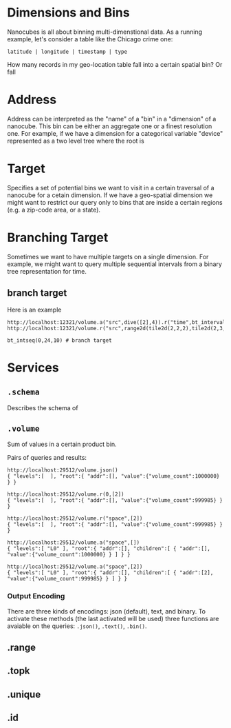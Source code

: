 # Dimensions and Bins

Nanocubes is all about binning multi-dimenstional data. As a running
example, let's consider a table like the Chicago crime one:

    latitude | longitude | timestamp | type

How many records in my geo-location table fall into a certain spatial
bin? Or fall

# Address

Address can be interpreted as the "name" of a "bin" in a "dimension"
of a nanocube. This bin can be either an aggregate one or a finest
resolution one. For example, if we have a dimension for a categorical
variable "device" represented as a two level tree where the root is

# Target

Specifies a set of potential bins we want to visit in a certain
traversal of a nanocube for a cetain dimension. If we have a
geo-spatial dimension we might want to restrict our query only to bins
that are inside a certain regions (e.g. a zip-code area, or a state).

# Branching Target

Sometimes we want to have multiple targets on a single dimension. For
example, we might want to query multiple sequential intervals from a
binary tree representation for time.

## branch target

Here is an example

    http://localhost:12321/volume.a("src",dive([2],4)).r("time",bt_interval_sequence(19780,10,10))
    http://localhost:12321/volume.r("src",range2d(tile2d(2,2,2),tile2d(2,3,2))).r("time",bt_interval_sequence(19780,1,101))

    bt_intseq(0,24,10) # branch target

# Services

## `.schema`

Describes the schema of 

## `.volume`

Sum of values in a certain product bin.

Pairs of queries and results:

    http://localhost:29512/volume.json()
    { "levels":[  ], "root":{ "addr":[], "value":{"volume_count":1000000} } }

    http://localhost:29512/volume.r(0,[2])
    { "levels":[  ], "root":{ "addr":[], "value":{"volume_count":999985} } }

    http://localhost:29512/volume.r("space",[2])
    { "levels":[  ], "root":{ "addr":[], "value":{"volume_count":999985} } }

    http://localhost:29512/volume.a("space",[])
    { "levels":[ "L0" ], "root":{ "addr":[], "children":[ { "addr":[], "value":{"volume_count":1000000} } ] } }

    http://localhost:29512/volume.a("space",[2])
    { "levels":[ "L0" ], "root":{ "addr":[], "children":[ { "addr":[2], "value":{"volume_count":999985} } ] } }


### Output Encoding

There are three kinds of encodings: json (default), text, and
binary. To activate these methods (the last activated will be used)
three functions are avaiable on the queries: `.json()`, `.text()`,
`.bin()`.

## .range
## .topk
## .unique
## .id









<!-- sophia@oreilly.com -->

<!--     server.port = options.query_port.getValue(); -->
    
<!--     bool json        = true; -->
<!--     bool binary      = false; -->
<!--     bool compression = true; -->
<!--     bool plain       = false; -->
    
<!--     auto json_query_handler    = std::bind(&NanocubeServer::serveQuery, this, std::placeholders::_1, json,       plain); -->
<!--     auto binary_query_handler  = std::bind(&NanocubeServer::serveQuery, this, std::placeholders::_1, binary,     plain); -->
<!--     auto json_tquery_handler   = std::bind(&NanocubeServer::serveTimeQuery, this, std::placeholders::_1, json,   plain); -->
<!--     auto binary_tquery_handler = std::bind(&NanocubeServer::serveTimeQuery, this, std::placeholders::_1, binary, plain); -->
<!--     // auto json_query_comp_handler    = std::bind(&NanocubeServer::serveQuery, this, std::placeholders::_1, json,       compression); -->
<!--     // auto json_tquery_comp_handler   = std::bind(&NanocubeServer::serveTimeQuery, this, std::placeholders::_1, json,   compression); -->
<!--     auto binary_query_comp_handler  = std::bind(&NanocubeServer::serveQuery, this, std::placeholders::_1, binary,     compression); -->
<!--     auto binary_tquery_comp_handler = std::bind(&NanocubeServer::serveTimeQuery, this, std::placeholders::_1, binary, compression); -->
<!--     auto stats_handler         = std::bind(&NanocubeServer::serveStats, this, std::placeholders::_1); -->
<!--     auto binary_schema_handler = std::bind(&NanocubeServer::serveSchema,     this, std::placeholders::_1, binary); -->
<!--     auto schema_handler        = std::bind(&NanocubeServer::serveSchema,     this, std::placeholders::_1, json); -->
<!--     auto valname_handler       = std::bind(&NanocubeServer::serveSetValname, this, std::placeholders::_1); -->
<!--     auto version_handler       = std::bind(&NanocubeServer::serveVersion,    this, std::placeholders::_1); -->
<!--     auto tbin_handler          = std::bind(&NanocubeServer::serveTBin, this, std::placeholders::_1); -->
<!--     auto summary_handler       = std::bind(&NanocubeServer::serveSummary, this, std::placeholders::_1); -->
<!--     auto graphviz_handler      = std::bind(&NanocubeServer::serveGraphViz, this, std::placeholders::_1); -->
<!--     auto timing_handler        = std::bind(&NanocubeServer::serveTiming, this, std::placeholders::_1); -->
<!--     auto tile_handler         = std::bind(&NanocubeServer::serveTile, this, std::placeholders::_1); -->
    









<!-- # API 1 -->

<!-- http://nanocubes.net/nanocube/14/tile/4/8/7/10/0/10000000000/ -->
<!-- http://nanocubes.net/nanocube/14/query/region/0/0/0/1/1/where/hour_of_day=05 -->

<!-- # API 2 -->

<!-- http://lion5.research.att.com:29527/query/time=16224:8392:1/src=<qaddr(999,829,10),qaddr(0,829,10),qaddr(0,460,10),qaddr(999,460,10)>/@device=255+1 -->

<!-- # API 3 -->

